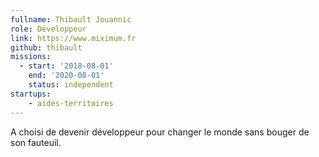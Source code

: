 ```yaml
---
fullname: Thibault Jouannic
role: Développeur
link: https://www.miximum.fr
github: thibault
missions:
  - start: '2018-08-01'
    end: '2020-08-01'
    status: independent
startups:
    - aides-territoires
---
```


A choisi de devenir développeur pour changer le monde sans bouger de son fauteuil.
